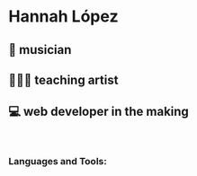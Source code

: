 # Hannah López 
## 🎻 musician
## 👩🏻‍🏫 teaching artist
## 💻 web developer in the making

<br />

### Languages and Tools:

<!--
**HannahLVH/HannahLVH** is a ✨ _special_ ✨ repository because its `README.md` (this file) appears on your GitHub profile.

Here are some ideas to get you started:

- 🔭 I’m currently working on ...
- 🌱 I’m currently learning ...
- 👯 I’m looking to collaborate on ...
- 🤔 I’m looking for help with ...
- 💬 Ask me about ...
- 📫 How to reach me: ...
- 😄 Pronouns: ...
- ⚡ Fun fact: ...
-->
